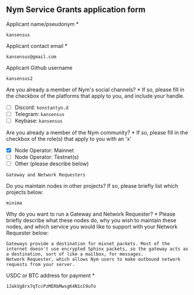 Nym Service Grants application form 
------------------------------------

Applicant name/pseudonym *
```
kansensus
```

Applicant contact email *
```
kansensus@gmail.com
```

Applicant Github username
```
kansensus2
```

Are you already a member of Nym's social channels? * 
If so, please fill in the checkbox of the platforms that apply to you, and include your handle. 
- [ ] Discord: `konstantyn.d `
- [ ] Telegram: `kansensus`
- [ ] Keybase: `kansensus`

Are you already a member of the Nym community? * 
If so, please fill in the checkbox of the role(s) that apply to you with an 'x' 
- [x] Node Operator: Mainnet 
- [ ] Node Operator: Testnet(s)
- [ ] Other (please describe below)
```
Gateway and Network Requesters
```

Do you maintain nodes in other projects? 
If so, please briefly list which projects below: 
```
minima
```

Why do you want to run a Gateway and Network Requester? * 
Please briefly describe what these nodes do, why you wish to maintain these nodes, and which service you would like to support with your Network Requester below: 
```
Gateways provide a destination for mixnet packets. Most of the internet doesn't use encrypted Sphinx packets, so the gateway acts as a destination, sort of like a mailbox, for messages.
Network Requester, which allows Nym users to make outbound network requests from your server.
```

USDC or BTC address for payment * 
```
1JakVg8rx7qTccPzMERbMwsgK4N1cC9uTo
```
